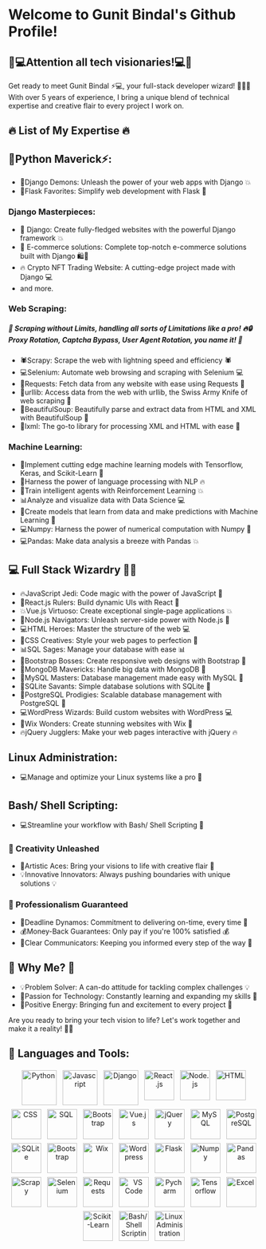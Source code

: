 # Welcome to Gunit Bindal's Github Profile!
## 🚀💻Attention all tech visionaries!💻🚀

Get ready to meet Gunit Bindal ⚡️💻, your full-stack developer wizard! 🧙‍♂️💫 With over 5 years of experience, I bring a unique blend of technical expertise and creative flair to every project I work on.

## 🔥 List of My Expertise 🔥

## 🐍Python Maverick⚡️:
  - 🐍Django Demons: Unleash the power of your web apps with Django 💥 
  - 🐍Flask Favorites: Simplify web development with Flask 🚀 
### Django Masterpieces: 
- 🎨 Django: Create fully-fledged websites with the powerful Django framework 💥
- 🛒 E-commerce solutions: Complete top-notch e-commerce solutions built with Django 🛍️🛒
- 🔥 Crypto NFT Trading Website: A cutting-edge project made with Django 💻
- and more.
### Web Scraping:
##### 🚀 Scraping without Limits, handling all sorts of Limitations like a pro! 🔥🔒 Proxy Rotation, Captcha Bypass, User Agent Rotation, you name it! 💪
  - 🕷️Scrapy: Scrape the web with lightning speed and efficiency 🕷️
  - 💻Selenium: Automate web browsing and scraping with Selenium 💻
  - 🔎Requests: Fetch data from any website with ease using Requests 🔎
  - 🔬urllib: Access data from the web with urllib, the Swiss Army Knife of web scraping 🔬
  - 🎨BeautifulSoup: Beautifully parse and extract data from HTML and XML with BeautifulSoup 🎨
  - 🌳lxml: The go-to library for processing XML and HTML with ease 🌳

### Machine Learning: 
- 🤖Implement cutting edge machine learning models with Tensorflow, Keras, and Scikit-Learn 💪
- 🤖Harness the power of language processing with NLP 🔥
- 🤖Train intelligent agents with Reinforcement Learning 💥
- 📊Analyze and visualize data with Data Science 💻
- 🤖Create models that learn from data and make predictions with Machine Learning 💪
- 💻Numpy: Harness the power of numerical computation with Numpy 🚀 
- 💻Pandas: Make data analysis a breeze with Pandas 💥 

## 💻 Full Stack Wizardry 🧙‍♂️
- 🔥JavaScript Jedi: Code magic with the power of JavaScript 💫
- 💪React.js Rulers: Build dynamic UIs with React 💪
- 💥Vue.js Virtuoso: Create exceptional single-page applications 💥
- 🚀Node.js Navigators: Unleash server-side power with Node.js 🚀
- 💻HTML Heroes: Master the structure of the web 💻
- 🎨CSS Creatives: Style your web pages to perfection 🎨
- 📊SQL Sages: Manage your database with ease 📊
- 🌃Bootstrap Bosses: Create responsive web designs with Bootstrap 🌃
- 💾MongoDB Mavericks: Handle big data with MongoDB 💾
- 💾MySQL Masters: Database management made easy with MySQL 💾
- 💾SQLite Savants: Simple database solutions with SQLite 💾
- 💾PostgreSQL Prodigies: Scalable database management with PostgreSQL 💾
- 💻WordPress Wizards: Build custom websites with WordPress 💻
- 🎨Wix Wonders: Create stunning websites with Wix 🎨
- 🔥jQuery Jugglers: Make your web pages interactive with jQuery 🔥

## Linux Administration: 
  - 💻Manage and optimize your Linux systems like a pro 🔧
## Bash/ Shell Scripting: 
  - 💻Streamline your workflow with Bash/ Shell Scripting 🚀

### 🎨 Creativity Unleashed
- 🎨Artistic Aces: Bring your visions to life with creative flair 🎨
- 💡Innovative Innovators: Always pushing boundaries with unique solutions 💡

### 💪 Professionalism Guaranteed
- 💪Deadline Dynamos: Commitment to delivering on-time, every time 💪
- 💰Money-Back Guarantees: Only pay if you're 100% satisfied 💰
- 💬Clear Communicators: Keeping you informed every step of the way 💬

## 🤔 Why Me? 🤔
- 💡Problem Solver: A can-do attitude for tackling complex challenges 💡
- 🚀Passion for Technology: Constantly learning and expanding my skills 🚀
- 🎉Positive Energy: Bringing fun and excitement to every project 🎉

Are you ready to bring your tech vision to life? Let's work together and make it a reality! 🚀🔥
## 🧰 Languages and Tools:
<p align="center">
<img src="https://www.python.org/static/community_logos/python-logo-master-v3-TM.png" alt="Python" height="70" style="vertical-align:top; margin:4px">
<img src="https://upload.wikimedia.org/wikipedia/commons/6/6a/JavaScript-logo.png" alt="Javascript" height="70" style="vertical-align:top; margin:4px">
<img src="https://static.djangoproject.com/img/logos/django-logo-negative.png" alt="Django" height="70" style="vertical-align:top; margin:4px">
<img src="https://upload.wikimedia.org/wikipedia/commons/a/a7/React-icon.svg" alt="React.js" height="60" style="vertical-align:top; margin:4px">
<img src="https://nodejs.org/static/images/logos/nodejs-new-pantone-black.svg" alt="Node.js" height="60" style="vertical-align:top; margin:4px">
<img src="https://upload.wikimedia.org/wikipedia/commons/6/61/HTML5_logo_and_wordmark.svg" alt="HTML" height="60" style="vertical-align:top; margin:4px">
<img src="https://upload.wikimedia.org/wikipedia/commons/d/d5/CSS3_logo_and_wordmark.svg" alt="CSS" height="60" style="vertical-align:top; margin:4px">
<img src="https://upload.wikimedia.org/wikipedia/commons/8/87/Sql_data_base_with_logo.png" alt="SQL" height="60" style="vertical-align:top; margin:4px">
<img src="https://upload.wikimedia.org/wikipedia/commons/b/b2/Bootstrap_logo.svg" alt="Bootstrap" height="60" style="vertical-align:top; margin:4px">
<img src="https://upload.wikimedia.org/wikipedia/commons/9/95/Vue.js_Logo_2.svg" alt="Vue.js" height="60" style="vertical-align:top; margin:4px">
<img src="https://upload.wikimedia.org/wikipedia/commons/f/fd/JQuery-Logo.svg" alt="jQuery" height="60" style="vertical-align:top; margin:4px">
<img src="https://upload.wikimedia.org/wikipedia/en/d/dd/MySQL_logo.svg" alt="MySQL" height="60" style="vertical-align:top; margin:4px">
<img src="https://www.postgresql.org/media/img/about/press/elephant.png" alt="PostgreSQL" height="60" style="vertical-align:top; margin:4px">
<img src="https://www.sqlite.org/images/sqlite370_banner.gif" alt="SQLite" height="60" style="vertical-align:top; margin:4px">
<img src="https://upload.wikimedia.org/wikipedia/commons/b/b2/Bootstrap_logo.svg" alt="Bootstrap" height="60" style="vertical-align:top; margin:4px">
<img src="https://upload.wikimedia.org/wikipedia/commons/thumb/c/c2/Wix.com_Logo.svg/2560px-Wix.com_Logo.svg.png" alt="Wix" height="60" style="vertical-align:top; margin:4px">
<img src="https://upload.wikimedia.org/wikipedia/commons/a/a2/WordPress_logo.svg" alt="Wordpress" height="60" style="vertical-align:top; margin:4px">
<img src="https://upload.wikimedia.org/wikipedia/commons/3/3c/Flask_logo.svg" alt="Flask" height="60" style="vertical-align:top; margin:4px">
<img src="https://numpy.org/images/logo.svg" alt="Numpy" height="60" style="vertical-align:top; margin:4px">
<img src="https://pandas.pydata.org/docs/_static/pandas.svg" alt="Pandas" height="60" style="vertical-align:top; margin:4px">
<img src="https://upload.wikimedia.org/wikipedia/commons/7/74/Scrapy_logo.svg" alt="Scrapy" height="60" style="vertical-align:top; margin:4px">
<img src="https://upload.wikimedia.org/wikipedia/commons/d/d5/Selenium_Logo.png" alt="Selenium" height="60" style="vertical-align:top; margin:4px">
<img src="https://docs.python-requests.org/en/latest/_static/requests-sidebar.png" alt="Requests" height="60" style="vertical-align:top; margin:4px">
<img src="https://upload.wikimedia.org/wikipedia/commons/2/2d/Visual_Studio_Code_1.18_icon.svg" alt="VS Code" height="60" style="vertical-align:top; margin:4px">
<img src="https://resources.jetbrains.com/storage/products/pycharm/img/meta/pycharm_logo_300x300.png" alt="Pycharm" height="60" style="vertical-align:top; margin:4px">
<img src="https://upload.wikimedia.org/wikipedia/commons/2/2d/Tensorflow_logo.svg" alt="Tensorflow" height="60" style="vertical-align:top; margin:4px">
<img src="https://upload.wikimedia.org/wikipedia/commons/8/86/Microsoft_Excel_2013_logo.svg" alt="Excel" height="60" style="vertical-align:top; margin:4px">
<img src="https://upload.wikimedia.org/wikipedia/commons/0/05/Scikit_learn_logo_small.svg" alt="Scikit-Learn" height="60" style="vertical-align:top; margin:4px">
<img src="https://upload.wikimedia.org/wikipedia/commons/4/4b/Bash_Logo_Colored.svg" alt="Bash/Shell Scripting" height="60" style="vertical-align:top; margin:4px">
<img src="https://upload.wikimedia.org/wikipedia/commons/3/35/Tux.svg" alt="Linux Administration" height="60" style="vertical-align:top; margin:4px">

</p>

